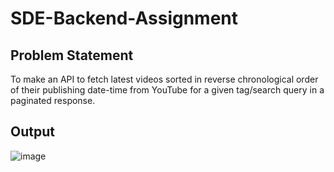 # SDE-Backend-Assignment

## Problem Statement
To make an API to fetch latest videos sorted in reverse chronological order of their publishing date-time from YouTube for a given tag/search query in a paginated response.

## Output
![image](https://user-images.githubusercontent.com/72685035/164287129-f9774de1-b94d-4249-a5b6-024ec278acb4.png)
